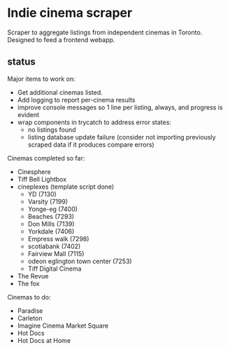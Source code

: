 # Indie cinema scraper

Scraper to aggregate listings from independent cinemas in Toronto. Designed to feed a frontend webapp.

## status

Major items to work on:
- Get additional cinemas listed.
- Add  logging to report per-cinema results
- improve console messages so 1 line per listing, always, and progress is evident
- wrap components in trycatch to address error states:
  - no listings found
  - listing database update failure (consider not importing previously scraped data if it produces compare errors)

Cinemas completed so far:
- Cinesphere
- Tiff Bell Lightbox 
- cineplexes (template script done)
  - YD (7130)
  - Varsity (7199)
  - Yonge-eg (7400)
  - Beaches (7293)
  - Don Mills (7139)
  - Yorkdale (7406)
  - Empress walk (7298)
  - scotiabank (7402)
  - Fairview Mall (7115)
  - odeon eglington town center (7253)
  - Tiff Digital Cinema 
- The Revue
- The fox
 
Cinemas to do:
- Paradise
- Carleton
- Imagine Cinema Market Square
- Hot Docs
- Hot Docs at Home
